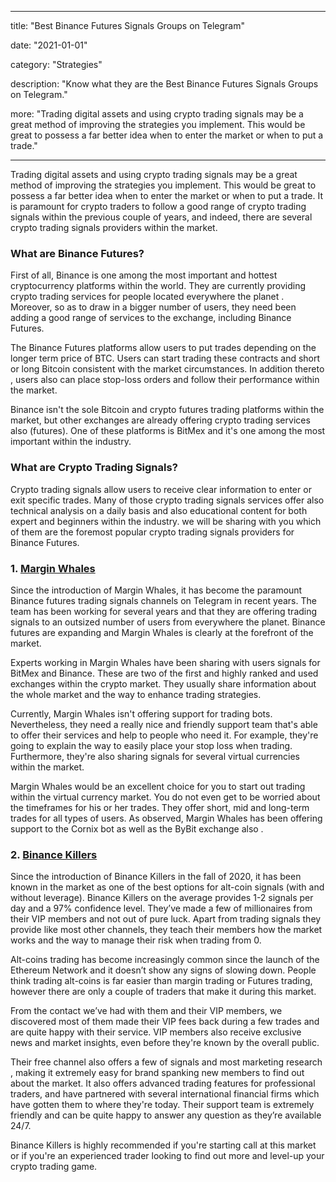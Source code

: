 
---

title:  "Best Binance Futures Signals Groups on Telegram"

date:  "2021-01-01"

category:  "Strategies"

description:  "Know what they are the Best Binance Futures Signals Groups on Telegram."

more:  "Trading digital assets and using crypto trading signals may be a great method of improving the strategies you implement. This would be great to possess a far better idea when to enter the market or when to put a trade."

---

Trading digital assets and using crypto trading signals may be a great method of improving the strategies you implement. This would be great to possess a far better idea when to enter the market or when to put a trade. It is paramount for crypto traders to follow a good range of crypto trading signals within the previous couple of years, and indeed, there are several crypto trading signals providers within the market.

  

###  What are Binance Futures?

First of all, Binance is one among the most important and hottest cryptocurrency platforms within the world. They are currently providing crypto trading services for people located everywhere the planet . Moreover, so as to draw in a bigger number of users, they need been adding a good range of services to the exchange, including Binance Futures.

The Binance Futures platforms allow users to put trades depending on the longer term price of BTC. Users can start trading these contracts and short or long Bitcoin consistent with the market circumstances. In addition thereto , users also can place stop-loss orders and follow their performance within the market.

Binance isn't the sole Bitcoin and crypto futures trading platforms within the market, but other exchanges are already offering crypto trading services also (futures). One of these platforms is BitMex and it's one among the most important within the industry.


###  What are Crypto Trading Signals?

Crypto trading signals allow users to receive clear information to enter or exit specific trades. Many of those crypto trading signals services offer also technical analysis on a daily basis and also educational content for both expert and beginners within the industry. we will be sharing with you which of them are the foremost popular crypto trading signals providers for Binance Futures.


  

###  1\.  [Margin Whales](https://t.me/marginwhales?utm_source=google&utm_medium=referral&utm_campaign=bitcoin_signals)


Since the introduction of Margin Whales, it has become the paramount Binance futures trading signals channels on Telegram in recent years. The team has been working for several years and that they are offering trading signals to an outsized number of users from everywhere the planet. Binance futures are expanding and Margin Whales is clearly at the forefront of the market.

Experts working in Margin Whales have been sharing with users signals for BitMex and Binance. These are two of the first and highly ranked and used exchanges within the crypto market. They usually share information about the whole market and the way to enhance trading strategies.

Currently, Margin Whales isn't offering support for trading bots. Nevertheless, they need a really nice and friendly support team that's able to offer their services and help to people who need it. For example, they're going to explain the way to easily place your stop loss when trading. Furthermore, they're also sharing signals for several virtual currencies within the market.

Margin Whales would be an excellent choice for you to start out trading within the virtual currency market. You do not even get to be worried about the timeframes for his or her trades. They offer short, mid and long-term trades for all types of users. As observed, Margin Whales has been offering support to the Cornix bot as well as the ByBit exchange also .
  

###  2\. [Binance Killers](http://t.me/BinanceKillers)

  
Since the introduction of Binance Killers in the fall of 2020, it has been known in the market as one of the best options for alt-coin signals (with and without leverage). Binance Killers on the average provides 1-2 signals per day and a 97% confidence level. They’ve made a few of millionaires from their VIP members and not out of pure luck. Apart from trading signals they provide like most other channels, they teach their members how the market works and the way to manage their risk when trading from 0.

Alt-coins trading has become increasingly common since the launch of the Ethereum Network and it doesn’t show any signs of slowing down. People think trading alt-coins is far easier than margin trading or Futures trading, however there are only a couple of traders that make it during this market.

From the contact we’ve had with them and their VIP members, we discovered most of them made their VIP fees back during a few trades and are quite happy with their service. VIP members also receive exclusive news and market insights, even before they're known by the overall public.

Their free channel also offers a few of signals and most marketing research , making it extremely easy for brand spanking new members to find out about the market. It also offers advanced trading features for professional traders, and have partnered with several international financial firms which have gotten them to where they're today. Their support team is extremely friendly and can be quite happy to answer any question as they’re available 24/7.

Binance Killers is highly recommended if you're starting call at this market or if you're an experienced trader looking to find out more and level-up your crypto trading game.